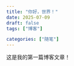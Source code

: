 ```yaml
---
title: "你好，世界！"
date: 2025-07-09
draft: false
tags: ["博客"]

categories: ["随笔"]
---
```


这是我的第一篇博客文章！
